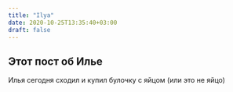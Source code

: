 ```yaml
---
title: "Ilya"
date: 2020-10-25T13:35:40+03:00
draft: false
---
```


## Этот пост об Илье

Илья сегодня сходил и купил булочку с яйцом (или это не яйцо)